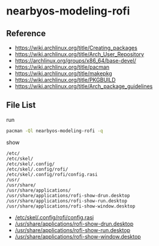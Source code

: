 
# nearbyos-modeling-rofi


## Reference

* https://wiki.archlinux.org/title/Creating_packages
* https://wiki.archlinux.org/title/Arch_User_Repository
* https://archlinux.org/groups/x86_64/base-devel/
* https://wiki.archlinux.org/title/pacman
* https://wiki.archlinux.org/title/makepkg
* https://wiki.archlinux.org/title/PKGBUILD
* https://wiki.archlinux.org/title/Arch_package_guidelines


## File List

run

``` sh
pacman -Ql nearbyos-modeling-rofi -q
```

show

```
/etc/
/etc/skel/
/etc/skel/.config/
/etc/skel/.config/rofi/
/etc/skel/.config/rofi/config.rasi
/usr/
/usr/share/
/usr/share/applications/
/usr/share/applications/rofi-show-drun.desktop
/usr/share/applications/rofi-show-run.desktop
/usr/share/applications/rofi-show-window.desktop
```


* [/etc/skel/.config/rofi/config.rasi](asset/overlay/etc/skel/.config/rofi/config.rasi)
* [/usr/share/applications/rofi-show-drun.desktop](asset/overlay/usr/share/applications/rofi-show-drun.desktop)
* [/usr/share/applications/rofi-show-run.desktop](asset/overlay/usr/share/applications/rofi-show-run.desktop)
* [/usr/share/applications/rofi-show-window.desktop](asset/overlay/usr/share/applications/rofi-show-window.desktop)

